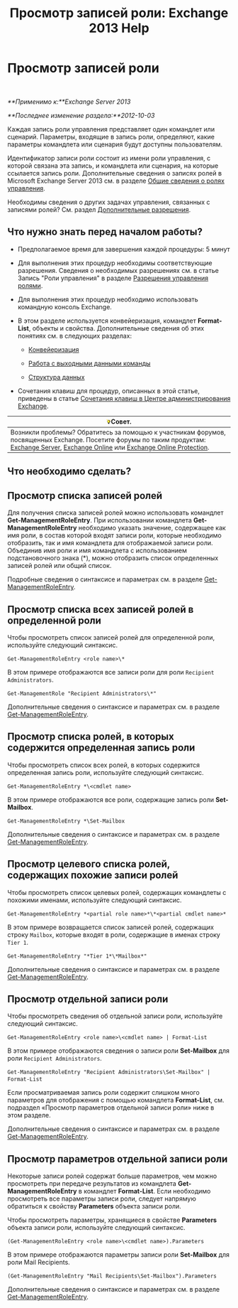 ﻿---
title: 'Просмотр записей роли: Exchange 2013 Help'
TOCTitle: Просмотр записей роли
ms:assetid: d9bb0d14-db59-456c-8f50-a8d7f7323df9
ms:mtpsurl: https://technet.microsoft.com/ru-ru/library/Dd351179(v=EXCHG.150)
ms:contentKeyID: 50489173
ms.date: 05/22/2018
mtps_version: v=EXCHG.150
ms.translationtype: MT
---

# Просмотр записей роли

 

_**Применимо к:**Exchange Server 2013_

_**Последнее изменение раздела:**2012-10-03_

Каждая запись роли управления представляет один командлет или сценарий. Параметры, входящие в запись роли, определяют, какие параметры командлета или сценария будут доступны пользователям.

Идентификатор записи роли состоит из имени роли управления, с которой связана эта запись, и командлета или сценария, на которые ссылается запись роли. Дополнительные сведения о записях ролей в Microsoft Exchange Server 2013 см. в разделе [Общие сведения о ролях управления](understanding-management-roles-exchange-2013-help.md).

Необходимы сведения о других задачах управления, связанных с записями ролей? См. раздел [Дополнительные разрешения](advanced-permissions-exchange-2013-help.md).

## Что нужно знать перед началом работы?

  - Предполагаемое время для завершения каждой процедуры: 5 минут

  - Для выполнения этих процедур необходимы соответствующие разрешения. Сведения о необходимых разрешениях см. в статье Запись "Роли управления" в разделе [Разрешения управления ролями](role-management-permissions-exchange-2013-help.md).

  - Для выполнения этих процедур необходимо использовать командную консоль Exchange.

  - В этом разделе используется конвейеризация, командлет **Format-List**, объекты и свойства. Дополнительные сведения об этих понятиях см. в следующих разделах:
    
      - [Конвейеризация](https://technet.microsoft.com/ru-ru/library/aa998260\(v=exchg.150\))
    
      - [Работа с выходными данными команды](working-with-command-output-exchange-2013-help.md)
    
      - [Структура данных](https://technet.microsoft.com/ru-ru/library/aa996386\(v=exchg.150\))

  - Сочетания клавиш для процедур, описанных в этой статье, приведены в статье [Сочетания клавиш в Центре администрирования Exchange](keyboard-shortcuts-in-the-exchange-admin-center-exchange-online-protection-help.md).

<table>
<thead>
<tr class="header">
<th><img src="images/Bb124558.tip(EXCHG.150).gif" title="Совет" alt="Совет" />Совет.</th>
</tr>
</thead>
<tbody>
<tr class="odd">
<td>Возникли проблемы? Обратитесь за помощью к участникам форумов, посвященных Exchange. Посетите форумы по таким продуктам: <a href="https://go.microsoft.com/fwlink/p/?linkid=60612">Exchange Server</a>, <a href="https://go.microsoft.com/fwlink/p/?linkid=267542">Exchange Online</a> или <a href="https://go.microsoft.com/fwlink/p/?linkid=285351">Exchange Online Protection</a>.</td>
</tr>
</tbody>
</table>


## Что необходимо сделать?

## Просмотр списка записей ролей

Для получения списка записей ролей можно использовать командлет **Get-ManagementRoleEntry**. При использовании командлета **Get-ManagementRoleEntry** необходимо указать значение, содержащее как имя роли, в состав которой входят записи роли, которые необходимо отобразить, так и имя командлета для отображаемой записи роли. Объединив имя роли и имя командлета с использованием подстановочного знака (\*), можно отобразить список определенных записей ролей или общий список.

Подробные сведения о синтаксисе и параметрах см. в разделе [Get-ManagementRoleEntry](https://technet.microsoft.com/ru-ru/library/dd335210\(v=exchg.150\)).

## Просмотр списка всех записей ролей в определенной роли

Чтобы просмотреть список записей ролей для определенной роли, используйте следующий синтаксис.

    Get-ManagementRoleEntry <role name>\*

В этом примере отображаются все записи роли для роли `Recipient Administrators`.

    Get-ManagementRole "Recipient Administrators\*"

Дополнительные сведения о синтаксисе и параметрах см. в разделе [Get-ManagementRoleEntry](https://technet.microsoft.com/ru-ru/library/dd335210\(v=exchg.150\)).

## Просмотр списка ролей, в которых содержится определенная запись роли

Чтобы просмотреть список всех ролей, в которых содержится определенная запись роли, используйте следующий синтаксис.

    Get-ManagementRoleEntry *\<cmdlet name>

В этом примере отображаются все роли, содержащие запись роли **Set-Mailbox**.

    Get-ManagementRoleEntry *\Set-Mailbox

Дополнительные сведения о синтаксисе и параметрах см. в разделе [Get-ManagementRoleEntry](https://technet.microsoft.com/ru-ru/library/dd335210\(v=exchg.150\)).

## Просмотр целевого списка ролей, содержащих похожие записи ролей

Чтобы просмотреть список целевых ролей, содержащих командлеты с похожими именами, используйте следующий синтаксис.

    Get-ManagementRoleEntry *<partial role name>*\*<partial cmdlet name>*

В этом примере возвращается список записей ролей, содержащих строку `Mailbox`, которые входят в роли, содержащие в именах строку `Tier 1`.

    Get-ManagementRoleEntry "*Tier 1*\*Mailbox*"

Дополнительные сведения о синтаксисе и параметрах см. в разделе [Get-ManagementRoleEntry](https://technet.microsoft.com/ru-ru/library/dd335210\(v=exchg.150\)).

## Просмотр отдельной записи роли

Чтобы просмотреть сведения об отдельной записи роли, используйте следующий синтаксис.

    Get-ManagementRoleEntry <role name>\<cmdlet name> | Format-List

В этом примере отображаются сведения о записи роли **Set-Mailbox** для роли `Recipient Administrators`.

    Get-ManagementRoleEntry "Recipient Administrators\Set-Mailbox" | Format-List

Если просматриваемая запись роли содержит слишком много параметров для отображения с помощью командлета **Format-List**, см. подраздел «Просмотр параметров отдельной записи роли» ниже в этом разделе.

Дополнительные сведения о синтаксисе и параметрах см. в разделе [Get-ManagementRoleEntry](https://technet.microsoft.com/ru-ru/library/dd335210\(v=exchg.150\)).

## Просмотр параметров отдельной записи роли

Некоторые записи ролей содержат больше параметров, чем можно просмотреть при передаче результатов из командлета **Get-ManagementRoleEntry** в командлет **Format-List**. Если необходимо просмотреть все параметры записи роли, следует напрямую обратиться к свойству **Parameters** объекта записи роли.

Чтобы просмотреть параметры, хранящиеся в свойстве **Parameters** объекта записи роли, используйте следующий синтаксис.

    (Get-ManagementRoleEntry <role name>\<cmdlet name>).Parameters

В этом примере отображаются параметры записи роли **Set-Mailbox** для роли Mail Recipients.

    (Get-ManagementRoleEntry "Mail Recipients\Set-Mailbox").Parameters

Дополнительные сведения о синтаксисе и параметрах см. в разделе [Get-ManagementRoleEntry](https://technet.microsoft.com/ru-ru/library/dd335210\(v=exchg.150\)).

